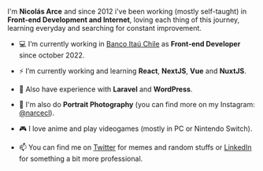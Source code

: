 I'm **Nicolás Arce** and since 2012 i've been working (mostly self-taught) in **Front-end Development and Internet**, loving each thing of this journey, learning everyday and searching for constant improvement.


- 💻 I’m currently working in [Banco Itaú Chile](https://ww2.itau.cl/personas) as **Front-end Developer** since october 2022.
- ⚡ I’m currently working and learning **React**, **NextJS**, **Vue** and **NuxtJS**.
- 🌱 Also have experience with **Laravel** and **WordPress**.

- 📸 I'm also do **Portrait Photography** (you can find more on my Instagram: [@narcecl](https://www.instagram.com/narcecl/)).
- 🎮 I love anime and play videogames (mostly in PC or Nintendo Switch).

- 📫 You can find me on [Twitter](https://www.twitter.com/narcecl) for memes and random stuffs or [LinkedIn](https://www.linkedin.com/in/narcecl) for something a bit more professional.
